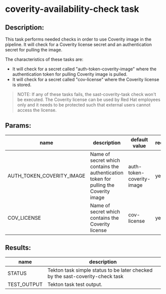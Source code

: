 # coverity-availability-check task

## Description:

This task performs needed checks in order to use Coverity image in the pipeline. It will check for a Coverity license secret and an authentication secret for pulling the image.

The characteristics of these tasks are:

- It will check for a secret called "auth-token-coverity-image" where the authentication token for pulling Coverity image is pulled.
- It will check for a secret called "cov-license" where the Coverity license is stored.

> NOTE: If any of these tasks fails, the sast-coverity-task check won't be executed. The Coverity license can be used by Red Hat employees only and it needs to be protected such that external users cannot access the license.

## Params:

| name                        | description                                                                            | default value              | required |
|-----------------------------|----------------------------------------------------------------------------------------|----------------------------|----------|
| AUTH_TOKEN_COVERITY_IMAGE   | Name of secret which contains the authentication token for pulling the Coverity image  | auth-token-coverity-image  | yes      | 
| COV_LICENSE                 | Name of secret which contains the Coverity license                                     | cov-license                | yes      |                                                                    

## Results:

| name        | description                                                                       |
|-------------|-----------------------------------------------------------------------------------|
| STATUS      | Tekton task simple status to be later checked by the sast-coverity-check task     |
| TEST_OUTPUT | Tekton task test output.                                                          |
